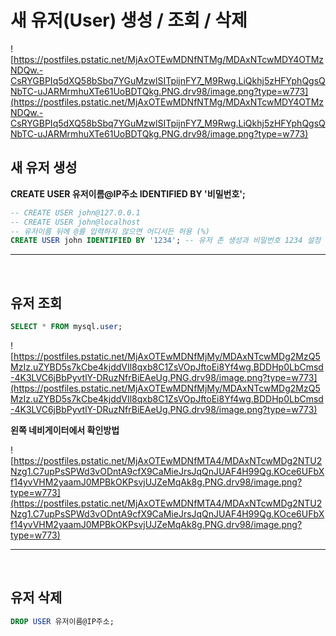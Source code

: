 # 새 유저(User) 생성 / 조회 / 삭제

![https://postfiles.pstatic.net/MjAxOTEwMDNfNTMg/MDAxNTcwMDY4OTMzNDQw.-CsRYGBPIq5dXQ58bSbq7YGuMzwlSITpijnFY7_M9Rwg.LiQkhj5zHFYphQgsQNbTC-uJARMrmhuXTe61UoBDTQkg.PNG.drv98/image.png?type=w773](https://postfiles.pstatic.net/MjAxOTEwMDNfNTMg/MDAxNTcwMDY4OTMzNDQw.-CsRYGBPIq5dXQ58bSbq7YGuMzwlSITpijnFY7_M9Rwg.LiQkhj5zHFYphQgsQNbTC-uJARMrmhuXTe61UoBDTQkg.PNG.drv98/image.png?type=w773)

## **새 유저 생성**

**CREATE USER  유저이름@IP주소  IDENTIFIED BY  '비밀번호';** 

```sql
-- CREATE USER john@127.0.0.1
-- CREATE USER john@localhost
-- 유저이름 뒤에 @를 입력하지 않으면 어디서든 허용 (%)
CREATE USER john IDENTIFIED BY '1234'; -- 유저 존 생성과 비밀번호 1234 설정
```

---

<br>

## **유저 조회**

```sql
SELECT * FROM mysql.user;
```

![https://postfiles.pstatic.net/MjAxOTEwMDNfMjMy/MDAxNTcwMDg2MzQ5MzIz.uZYBD5s7kCbe4kjddVIl8qxb8C1ZsVOpJftoEi8Yf4wg.BDDHp0LbCmsd-4K3LVC6jBbPyvtlY-DRuzNfrBiEAeUg.PNG.drv98/image.png?type=w773](https://postfiles.pstatic.net/MjAxOTEwMDNfMjMy/MDAxNTcwMDg2MzQ5MzIz.uZYBD5s7kCbe4kjddVIl8qxb8C1ZsVOpJftoEi8Yf4wg.BDDHp0LbCmsd-4K3LVC6jBbPyvtlY-DRuzNfrBiEAeUg.PNG.drv98/image.png?type=w773)

**왼쪽 네비게이터에서 확인방법**

![https://postfiles.pstatic.net/MjAxOTEwMDNfMTA4/MDAxNTcwMDg2NTU2Nzg1.C7upPsSPWd3vODntA9cfX9CaMieJrsJqQnJUAF4H99Qg.KOce6UFbXf14yvVHM2yaamJ0MPBkOKPsvjUJZeMqAk8g.PNG.drv98/image.png?type=w773](https://postfiles.pstatic.net/MjAxOTEwMDNfMTA4/MDAxNTcwMDg2NTU2Nzg1.C7upPsSPWd3vODntA9cfX9CaMieJrsJqQnJUAF4H99Qg.KOce6UFbXf14yvVHM2yaamJ0MPBkOKPsvjUJZeMqAk8g.PNG.drv98/image.png?type=w773)

---

<br>

## **유저 삭제**

```sql
DROP USER 유저이름@IP주소;
```
